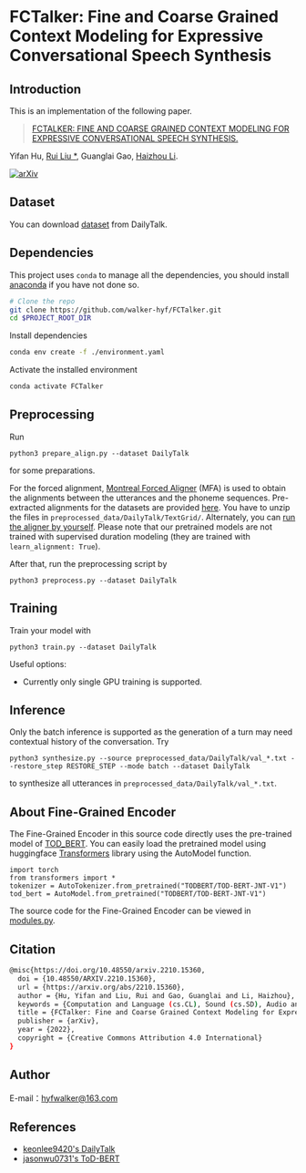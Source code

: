 # FCTalker: Fine and Coarse Grained Context Modeling for Expressive Conversational Speech Synthesis

## Introduction
This is an implementation of the following paper.
> [FCTALKER: FINE AND COARSE GRAINED CONTEXT MODELING FOR EXPRESSIVE CONVERSATIONAL SPEECH SYNTHESIS.](https://arxiv.org/abs/2210.15360)

Yifan Hu, [Rui Liu *](https://ttslr.github.io/), Guanglai Gao, [Haizhou Li](https://colips.org/~eleliha/).
 

[![arXiv](https://img.shields.io/badge/arXiv-Paper-<COLOR>.svg)](https://arxiv.org/abs/2210.15360)

## Dataset
You can download [dataset](https://drive.google.com/drive/folders/1WRt-EprWs-2rmYxoWYT9_13omlhDHcaL) from DailyTalk.

## Dependencies

This project uses `conda` to manage all the dependencies, you should install [anaconda](https://anaconda.org/) if you have not done so. 

```bash
# Clone the repo
git clone https://github.com/walker-hyf/FCTalker.git
cd $PROJECT_ROOT_DIR
```

Install dependencies
```bash
conda env create -f ./environment.yaml
```

Activate the installed environment
```bash
conda activate FCTalker
```

## Preprocessing

Run 
  ```
  python3 prepare_align.py --dataset DailyTalk
  ```
  for some preparations.

  For the forced alignment, [Montreal Forced Aligner](https://montreal-forced-aligner.readthedocs.io/en/latest/) (MFA) is used to obtain the alignments between the utterances and the phoneme sequences.
  Pre-extracted alignments for the datasets are provided [here](https://drive.google.com/drive/folders/1fizpyOiQ1lG2UDaMlXnT3Ll4_j6Xwg7K?usp=sharing). 
  You have to unzip the files in `preprocessed_data/DailyTalk/TextGrid/`. Alternately, you can [run the aligner by yourself](https://montreal-forced-aligner.readthedocs.io/en/latest/user_guide/workflows/index.html). Please note that our pretrained models are not trained with supervised duration modeling (they are trained with `learn_alignment: True`).

  After that, run the preprocessing script by
  ```
  python3 preprocess.py --dataset DailyTalk
  ```

## Training

Train your model with
```
python3 train.py --dataset DailyTalk
```
Useful options:
- Currently only single GPU training is supported.

## Inference

Only the batch inference is supported as the generation of a turn may need contextual history of the conversation. Try

```
python3 synthesize.py --source preprocessed_data/DailyTalk/val_*.txt --restore_step RESTORE_STEP --mode batch --dataset DailyTalk
```
to synthesize all utterances in `preprocessed_data/DailyTalk/val_*.txt`.
## About Fine-Grained Encoder
The Fine-Grained Encoder in this source code directly uses the pre-trained model of [TOD_BERT](https://huggingface.co/TODBERT/TOD-BERT-JNT-V1/tree/main). You can easily load the pretrained model using huggingface [Transformers](https://github.com/huggingface/transformers) library using the AutoModel function. 
```
import torch
from transformers import *
tokenizer = AutoTokenizer.from_pretrained("TODBERT/TOD-BERT-JNT-V1")
tod_bert = AutoModel.from_pretrained("TODBERT/TOD-BERT-JNT-V1")
```

The source code for the Fine-Grained Encoder can be viewed in [modules.py](https://github.com/walker-hyf/FCTalker/blob/3752d8528d2c4956ff7e30038a5b6e70383c6aa1/model/modules.py#L854).


## Citation

```bash
@misc{https://doi.org/10.48550/arxiv.2210.15360,
  doi = {10.48550/ARXIV.2210.15360},
  url = {https://arxiv.org/abs/2210.15360},
  author = {Hu, Yifan and Liu, Rui and Gao, Guanglai and Li, Haizhou},
  keywords = {Computation and Language (cs.CL), Sound (cs.SD), Audio and Speech Processing (eess.AS), FOS: Computer and information sciences, FOS: Computer and information sciences, FOS: Electrical engineering, electronic engineering, information engineering, FOS: Electrical engineering, electronic engineering, information engineering},
  title = {FCTalker: Fine and Coarse Grained Context Modeling for Expressive Conversational Speech Synthesis},
  publisher = {arXiv},
  year = {2022},
  copyright = {Creative Commons Attribution 4.0 International}
}
```

## Author

E-mail：hyfwalker@163.com

## References
- [keonlee9420's DailyTalk](https://github.com/keonlee9420/DailyTalk)
- [jasonwu0731's ToD-BERT](https://github.com/jasonwu0731/ToD-BERT)

